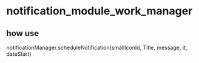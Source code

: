 # notification_module_work_manager

## how use 
notificationManager.scheduleNotification(smallIconId, Title, message, it, dateStart)
